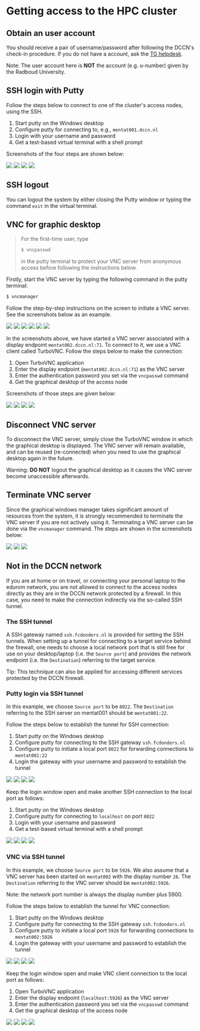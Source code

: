# Getting access to the HPC cluster

## Obtain an user account

You should receive a pair of username/password after following the DCCN's check-in procedure. If you do not have a account, ask the [TG helpdesk](mailto:helpdesk@fcdonders.ru.nl). 

Note: The user account here is **NOT** the account (e.g. u-number) given by the Radboud University. 

## SSH login with Putty

Follow the steps below to connect to one of the cluster's access nodes, using the SSH.

1. Start putty on the Windows desktop
2. Configure putty for connecting to, e.g., `mentat001.dccn.nl` 
3. Login with your username and password 
4. Get a test-based virtual terminal with a shell prompt

Screenshots of the four steps are shown below:

![](figures/start_putty.png)
![](figures/putty_load_session.png)
![](figures/putty_login_username_password.png)
![](figures/putty_login_success.png)

## SSH logout

You can logout the system by either closing the Putty window or typing the command `exit` in the virtual terminal.

## VNC for graphic desktop

> For the first-time user, type
> 
> ```bash
> $ vncpasswd
> ```
> in the putty terminal to protect your VNC server from anonymous access before following the instructions below.

Firstly, start the VNC server by typing the following command in the putty terminal:

```bash
$ vncmanager
```

Follow the step-by-step instructions on the screen to initiate a VNC server. See the screenshots below as an example.

![](figures/vncmanager_main_menu_startvnc.png)
![](figures/vncmanager_startvnc_chosehost.png)
![](figures/vncmanager_startvnc_choseresolution.png)
![](figures/vncmanager_startvnc_adjustscreensize.png)
![](figures/vncmanager_startvnc_chosewm.png)
![](figures/vncmanager_startvnc_success.png)

In the screenshots above, we have started a VNC server associated with a display endpoint `mentat002.dccn.nl:71`.  To connect to it, we use a VNC client called TurboVNC.  Follow the steps below to make the connection:

1. Open TurboVNC application 
2. Enter the display endpoint (`mentat002.dccn.nl:71`) as the VNC server
3. Enter the authentication password you set via the `vncpasswd` command
4. Get the graphical desktop of the access node

Screenshots of those steps are given below:

![](figures/start_tigerVNC.png)
![](figures/tigerVNC_connect.png)
![](figures/tigerVNC_auth.png)
![](figures/tigerVNC_success.png)

## Disconnect VNC server

To disconnect the VNC server, simply close the TurboVNC window in which the graphical desktop is displayed. The VNC server will remain available, and can be reused (re-connected) when you need to use the graphical desktop again in the future.

Warning: __DO NOT__ logout the graphical desktop as it causes the VNC server become unaccessible afterwards.

## Terminate VNC server

Since the graphical windows manager takes significant amount of resources from the system, it is strongly recommended to terminate the VNC server if you are not actively using it.  Terminating a VNC server can be done via the `vncmanager` command.  The steps are shown in the screenshots below:

![](figures/vncmanager_stopvnc.png)
![](figures/vncmanager_stopvnc_selectvnc.png)
![](figures/vncmanager_stopvnc_confirm.png)


## Not in the DCCN network 

If you are at home or on travel, or connecting your personal laptop to the edurom network, you are not allowed to connect to the access nodes directly as they are in the DCCN network protected by a firewall.  In this case, you need to make the connection indirectly via the so-called SSH tunnel.

### The SSH tunnel

A SSH gateway named `ssh.fcdonders.nl` is provided for setting the SSH tunnels. When setting up a tunnel for connecting to a target service behind the firewall, one needs to choose a local network port that is still free for use on your desktop/laptop (i.e. the `Source port`) and provides the network endpoint (i.e. the `Destination`) referring to the target service.

Tip: This technique can also be applied for accessing different services protected by the DCCN firewall.   

### Putty login via SSH tunnel 
In this example, we choose `Source port` to be `8022`.  The `Destination` referring to the SSH server on mentat001 should be `mentat001:22`.

Follow the steps below to establish the tunnel for SSH connection:

1. Start putty on the Windows desktop
2. Configure putty for connecting to the SSH gateway `ssh.fcdonders.nl`
3. Configure putty to initiate a local port `8022` for forwarding connections to `mentat001:22` 
4. Login the gateway with your username and password to establish the tunnel

![](figures/start_putty.png)
![](figures/putty_ssh_tunnel_gateway_setup.png)
![](figures/putty_ssh_tunnel_for_ssh.png)
![](figures/putty_ssh_tunnel_gateway_login.png)

Keep the login window open and make another SSH connection to the local port as follows:

1. Start putty on the Windows desktop
2. Configure putty for connecting to `localhost` on port `8022`
3. Login with your username and password
4. Get a test-based virtual terminal with a shell prompt

![](figures/start_putty.png)
![](figures/putty_ssh_login_via_tunnel.png)
![](figures/putty_login_username_password.png)
![](figures/putty_login_success.png)

### VNC via SSH tunnel
In this example, we choose `Source port` to be `5926`.  We also assume that a VNC server has been started on `mentat002` with the display number `26`. The `Destination` referring to the VNC server should be ``mentat002:5926``.

Note: the network port number is always the display number plus 5900.

Follow the steps below to establish the tunnel for VNC connection:

1. Start putty on the Windows desktop
2. Configure putty for connecting to the SSH gateway `ssh.fcdonders.nl`
3. Configure putty to initiate a local port `5926` for forwarding connections to `mentat002:5926` 
4. Login the gateway with your username and password to establish the tunnel

![](figures/start_putty.png)
![](figures/putty_ssh_tunnel_gateway_setup.png)
![](figures/vncmanager_startvnc_success_26_note.png)
![](figures/putty_ssh_tunnel_gateway_login.png)

Keep the login window open and make VNC client connection to the local port as follows:

1. Open TurboVNC application 
2. Enter the display endpoint (`localhost:5926`) as the VNC server
3. Enter the authentication password you set via the `vncpasswd` command
4. Get the graphical desktop of the access node

![](figures/start_turboVNC.png)
![](figures/turboVNC_via_tunnel.png)
![](figures/turboVNC_auth_tunnel.png)
![](figures/turboVNC_success.png)

